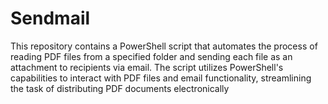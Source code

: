 # Sendmail
This repository contains a PowerShell script that automates the process of reading PDF files from a specified folder and sending each file as an attachment to recipients via email. The script utilizes PowerShell's capabilities to interact with PDF files and email functionality, streamlining the task of distributing PDF documents electronically
